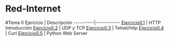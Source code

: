 # Red-Internet

#Tema 0
Ejercicio | Descripción
----------|------------
[Ejercicio0.1](/ActividadesTema0/HTTP_Introduction.html) | HTTP Introducción
[Ejercicio0.2](/ActividadesTema0/UDP_TCP.html) | UDP y TCP
[Ejercicio0.3](/ActividadesTema0/Telnet_http.html) | Telnet/http
[Ejercicio0.4](/ActividadesTema0/Curl.html) | Curl
[Ejercicio0.5](/ActividadesTema0/docPython-1.md) | Python Web Server

